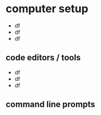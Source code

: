 # computer setup
- df
- df
- df



## code editors / tools
- df
- df
- df





## command line prompts
